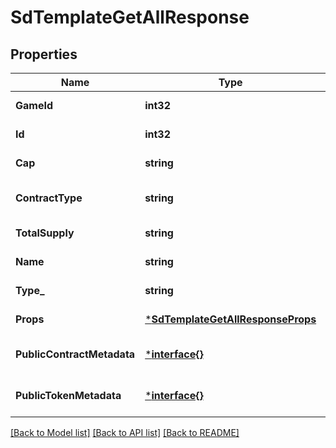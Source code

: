 # SdTemplateGetAllResponse

## Properties
Name | Type | Description | Notes
------------ | ------------- | ------------- | -------------
**GameId** | **int32** | Game ID Number (unsigned 32 bit integer) | [default to null]
**Id** | **int32** |  | [default to null]
**Cap** | **string** | u96 Number as String, min: 0, max: 39614081257132168796771975167 | [default to null]
**ContractType** | **string** | The type of custom contract bieng used for this template. | [optional] [default to null]
**TotalSupply** | **string** | u96 Number as String, min: 0, max: 39614081257132168796771975167 | [default to null]
**Name** | **string** | The name of the template | [default to null]
**Type_** | **string** |  | [default to null]
**Props** | [***SdTemplateGetAllResponseProps**](SDTemplateGetAllResponse_props.md) |  | [default to null]
**PublicContractMetadata** | [***interface{}**](interface{}.md) | Returned to marketplaces as contract metadata | [optional] [default to null]
**PublicTokenMetadata** | [***interface{}**](interface{}.md) | Inherited by tokens, and returned to marketplaces as token metadata | [optional] [default to null]

[[Back to Model list]](../README.md#documentation-for-models) [[Back to API list]](../README.md#documentation-for-api-endpoints) [[Back to README]](../README.md)

